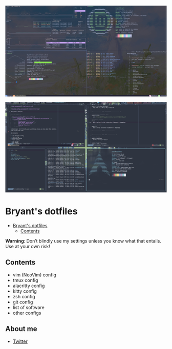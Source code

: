 ![zsh screenshot](./img/terminal.png)

![nvchad config screenshot](./img/nvchad.png)

# Bryant's dotfiles

<!--toc:start-->

- [Bryant's dotfiles](#bryants-dotfiles)
  <!-- - [Looking for an custom IDE?](#looking-for-an-custom-ide) -->
  - [Contents](#contents)
    <!-- - [Neovim setup](#neovim-setup) -->
    <!-- - [Shell setup](#shell-setup) -->
    <!-- - [How to use](#how-to-use) -->
    <!-- - [About me](#about-me) -->
    <!--toc:end-->

**Warning**: Don’t blindly use my settings unless you know what that entails.
Use at your own risk!

## Contents

- vim (NeoVim) config
- tmux config
- alacritty config
- kitty config
- zsh config
- git config
- list of software
- other configs

## About me

- [Twitter](https://twitter.com/plbryantt)
